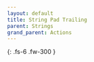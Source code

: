 ```yaml
---
layout: default
title: String Pad Trailing
parent: Strings
grand_parent: Actions
---
```

{: .fs-6 .fw-300 }

